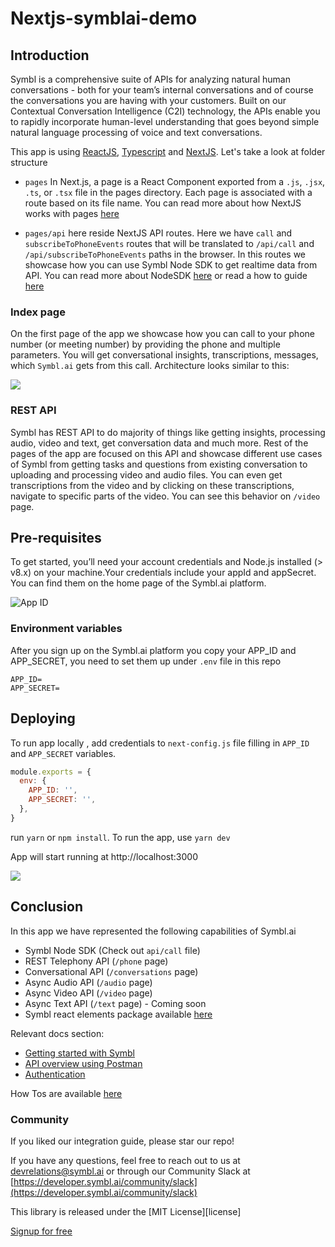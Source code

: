 # Nextjs-symblai-demo

##  Introduction 
Symbl is a comprehensive suite of APIs for analyzing natural human conversations - both for your team’s internal conversations and of course the conversations you are having with your customers. Built on our Contextual Conversation Intelligence (C2I) technology, the APIs enable you to rapidly incorporate human-level understanding that goes beyond simple natural language processing of voice and text conversations.

This app is using [ReactJS](https://reactjs.org/), [Typescript](https://www.typescriptlang.org/) and [NextJS](https://nextjs.org/). Let's take a look at folder structure

- `pages` In Next.js, a page is a React Component exported from a `.js`, `.jsx`, `.ts`, or `.tsx` file in the pages directory. Each page is associated with a route based on its file name. You can read more about how NextJS works with pages [here](https://nextjs.org/docs/basic-features/pages)

- `pages/api` here reside NextJS API routes. Here we have `call` and `subscribeToPhoneEvents` routes that will be translated to `/api/call` and `/api/subscribeToPhoneEvents` paths in the browser. In this routes we showcase how you can use Symbl Node SDK to get realtime data from API. You can read more about NodeSDK [here](https://docs.symbl.ai/#symbl-sdk-node-js) or read a how to guide [here](https://docs.symbl.ai/#get-live-transcription-phone-call-node-js-telephony)

### Index page

On the first page of the app we showcase how you can call to your phone number (or meeting number) by providing the phone and multiple parameters. You will get conversational insights, transcriptions, messages, which `Symbl.ai` gets from this call. Architecture looks similar to this:

![](https://docs.symbl.ai/images/tutorial_phone_integration-f54ba415.png)

### REST API

Symbl has REST API to do majority of things like getting insights, processing audio, video and text, get conversation data and much more. Rest of the pages of the app are focused on this API and showcase different use cases of Symbl from getting tasks and questions from existing conversation to uploading and processing video and audio files. You can even get transcriptions from the video and by clicking on these transcriptions, navigate to specific parts of the video. You can see this behavior on `/video` page.


## Pre-requisites
To get started, you’ll need your account credentials and Node.js installed (> v8.x) on your machine.Your credentials include your appId and appSecret. You can find them on the home page of the Symbl.ai platform.

![App ID](https://docs.symbl.ai/images/credentials-faf6f434.png)


### Environment variables
After you sign up on the Symbl.ai platform you copy your APP_ID and APP_SECRET, you need to set them up under `.env` file in this repo

```
APP_ID=
APP_SECRET=
```

    
## Deploying

To run app locally , add credentials to `next-config.js` file filling in `APP_ID` and `APP_SECRET` variables.

```javascript
module.exports = {
  env: {
    APP_ID: '',
    APP_SECRET: '',
  },
}
```

run `yarn` or `npm install`. To run the app, use `yarn dev`

App will start running at http://localhost:3000

![](https://symbltestdata.s3.us-east-2.amazonaws.com/NeerajTest/Nextjs-Symbl-demo+Images/Nextjsphonecall.png)


## Conclusion

In this app we have  represented the following capabilities of Symbl.ai

- Symbl Node SDK (Check out `api/call` file)
- REST Telephony API (`/phone` page)
- Conversational API (`/conversations` page)
- Async Audio API (`/audio` page)
- Async Video API (`/video` page)
- Async Text API (`/text` page) - Coming soon
- Symbl react elements package available [here](https://www.npmjs.com/package/@symblai/react-elements)

Relevant docs section:

- [Getting started with Symbl](https://docs.symbl.ai/#getting-started)
- [API overview using Postman](https://docs.symbl.ai/#postman)
- [Authentication](https://docs.symbl.ai/#authentication)

How Tos are available [here](https://docs.symbl.ai/#how-tos)


### Community

If you liked our integration guide, please star our repo!

If you have any questions, feel free to reach out to us at devrelations@symbl.ai or through our Community Slack at [https://developer.symbl.ai/community/slack](https://developer.symbl.ai/community/slack)

This library is released under the [MIT License][license]

[Signup for free](https://platform.symbl.ai)




